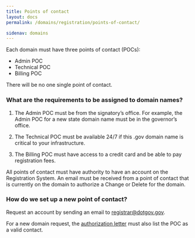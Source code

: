 ```yaml
---
title: Points of contact
layout: docs
permalink: /domains/registration/points-of-contact/

sidenav: domains
---
```


Each domain must have three points of contact (POCs):

* Admin POC
* Technical POC
* Billing POC

There will be no one single point of contact.

### What are the requirements to be assigned to domain names?

1. The Admin POC must be from the signatory’s office. For example, the Admin POC for a new state domain name must be in the governor’s office.

2. The Technical POC must be available 24/7 if this .gov domain name is critical to your infrastructure.

3. The Billing POC must have access to a credit card and be able to pay registration fees.

All points of contact must have authority to have an account on the Registration System. An email must be received from a point of contact that is currently on the domain to authorize a Change or Delete for the domain.

### How do we set up a new point of contact?

Request an account by sending an email to [registrar@dotgov.gov](mailto:registrar@dotgov.gov).

For a new domain request, the [authorization letter](/domains/registration/form-letters/) must also list the POC as a valid contact.
